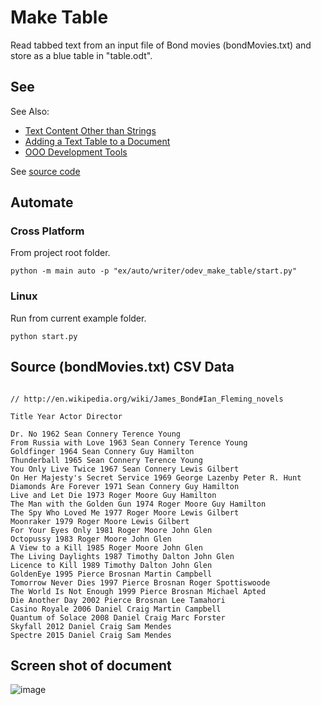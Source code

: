 # Make Table

Read tabbed text from an input file of Bond movies (bondMovies.txt)
and store as a blue table in "table.odt".

## See

See Also:

- [Text Content Other than Strings]
- [Adding a Text Table to a Document]
- [OOO Development Tools]

See [source code](./start.py)

## Automate

### Cross Platform

From project root folder.

```shell
python -m main auto -p "ex/auto/writer/odev_make_table/start.py"
```

### Linux

Run from current example folder.

```shell
python start.py
```

## Source (bondMovies.txt) CSV Data

```csv

// http://en.wikipedia.org/wiki/James_Bond#Ian_Fleming_novels

Title Year Actor Director

Dr. No 1962 Sean Connery Terence Young
From Russia with Love 1963 Sean Connery Terence Young
Goldfinger 1964 Sean Connery Guy Hamilton
Thunderball 1965 Sean Connery Terence Young
You Only Live Twice 1967 Sean Connery Lewis Gilbert
On Her Majesty's Secret Service 1969 George Lazenby Peter R. Hunt
Diamonds Are Forever 1971 Sean Connery Guy Hamilton
Live and Let Die 1973 Roger Moore Guy Hamilton
The Man with the Golden Gun 1974 Roger Moore Guy Hamilton
The Spy Who Loved Me 1977 Roger Moore Lewis Gilbert
Moonraker 1979 Roger Moore Lewis Gilbert
For Your Eyes Only 1981 Roger Moore John Glen
Octopussy 1983 Roger Moore John Glen
A View to a Kill 1985 Roger Moore John Glen
The Living Daylights 1987 Timothy Dalton John Glen
Licence to Kill 1989 Timothy Dalton John Glen
GoldenEye 1995 Pierce Brosnan Martin Campbell
Tomorrow Never Dies 1997 Pierce Brosnan Roger Spottiswoode
The World Is Not Enough 1999 Pierce Brosnan Michael Apted
Die Another Day 2002 Pierce Brosnan Lee Tamahori
Casino Royale 2006 Daniel Craig Martin Campbell
Quantum of Solace 2008 Daniel Craig Marc Forster
Skyfall 2012 Daniel Craig Sam Mendes
Spectre 2015 Daniel Craig Sam Mendes
```

## Screen shot of document

![image](https://user-images.githubusercontent.com/4193389/185208883-2a11e357-dde0-403a-ac08-b5696d51d5a9.png)

[Text Content Other than Strings]: https://python-ooo-dev-tools.readthedocs.io/en/latest/odev/part2/chapter07.html
[Adding a Text Table to a Document]: https://python-ooo-dev-tools.readthedocs.io/en/latest/odev/part2/chapter07.html#adding-a-text-table-to-a-document
[OOO Development Tools]: https://python-ooo-dev-tools.readthedocs.io/en/latest/
